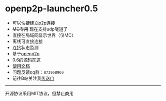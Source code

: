 # openp2p-launcher0.5
- 可以快捷建立p2p连接
- ~~MC专用~~ 现在支持udp隧道了
- 直接在局域网显示世界（仅MC）
- 离线可直接连接
- 连接状态监测
- 基于[openp2p](https://github.com/openp2p-cn/openp2p)
- 0.6的源码[在这](https://github.com/Guailoudou/openp2p-launcher/tree/main)
- [使用文档](https://gld.rth1.link/md/opl)
- 问题反馈qq群：`873968900`
- 前往B站关注我[传送门](https://space.bilibili.com/496960407)
---
开源协议采用MIT协议，但禁止商用
